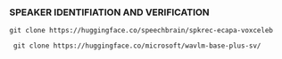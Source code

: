 ### SPEAKER IDENTIFIATION AND VERIFICATION

` git clone https://huggingface.co/speechbrain/spkrec-ecapa-voxceleb `

` git clone https://huggingface.co/microsoft/wavlm-base-plus-sv/`
